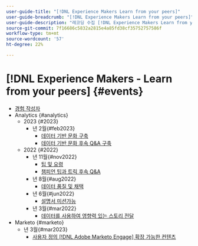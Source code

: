 ```yaml
---
user-guide-title: "[!DNL Experience Makers Learn from your peers]"
user-guide-breadcrumb: "[!DNL Experience Makers Learn from your peers]"
user-guide-description: "레코딩 수집 [!DNL Experience Makers Learn from your peers]"
source-git-commit: 7f16686c5832a2815e4a85fd38cf35752757586f
workflow-type: tm+mt
source-wordcount: '57'
ht-degree: 22%

---
```



# [!DNL Experience Makers - Learn from your peers] {#events}

+ [경험 작성자](./overview.md)
+ Analytics {#analytics}
   + 2023 {#2023}
      + 년 2월{#feb2023}
         + [데이터 기반 문화 구축](analytics/feb2023/data-driven-culture.md)
         + [데이터 기반 문화 후속 Q&amp;A 구축](analytics/feb2023/data-driven-culture-q-and-a.md)
   + 2022 {#2022}
      + 년 11월{#nov2022}
         + [팁 및 요령](analytics/nov2022/tips-and-tricks.md)
         + [챔피언 팁과 트릭 후속 Q&amp;A](analytics/nov2022/tips-and-tricks-q-and-a.md)
      + 년 8월{#aug2022}
         + [데이터 품질 및 채택](analytics/aug2022/data-quality.md)
      + 년 6월{#jun2022}
         + [설명서 미션가능](analytics/june2022/mission-possible.md)
      + 년 3월{#mar2022}
         + [데이터를 사용하여 영향력 있는 스토리 전달](analytics/mar2022/stories-with-data.md)
+ Marketo {#marketo}
   + 년 3월{#mar2023}
      + [사용자 정의 [!DNL Adobe Marketo Engage] 확장 가능한 컨텐츠](marketo/mar2023/templates-tokens-teamwork.md)

